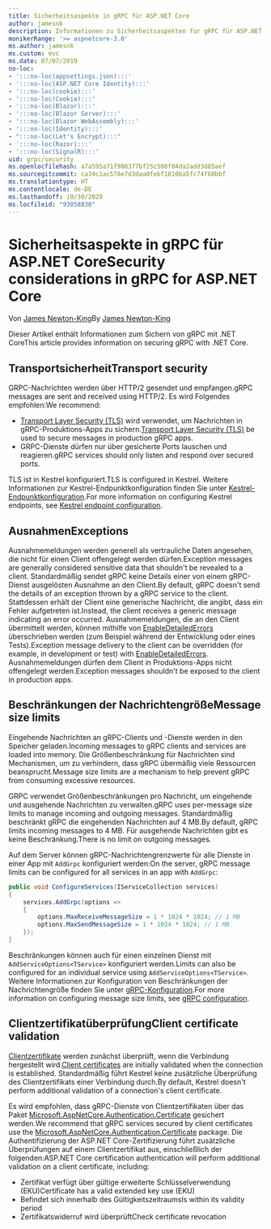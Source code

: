 ```yaml
---
title: Sicherheitsaspekte in gRPC für ASP.NET Core
author: jamesnk
description: Informationen zu Sicherheitsaspekten für gRPC für ASP.NET Core
monikerRange: '>= aspnetcore-3.0'
ms.author: jamesnk
ms.custom: mvc
ms.date: 07/07/2019
no-loc:
- ':::no-loc(appsettings.json):::'
- ':::no-loc(ASP.NET Core Identity):::'
- ':::no-loc(cookie):::'
- ':::no-loc(Cookie):::'
- ':::no-loc(Blazor):::'
- ':::no-loc(Blazor Server):::'
- ':::no-loc(Blazor WebAssembly):::'
- ':::no-loc(Identity):::'
- ":::no-loc(Let's Encrypt):::"
- ':::no-loc(Razor):::'
- ':::no-loc(SignalR):::'
uid: grpc/security
ms.openlocfilehash: a7a595a71f988377bf25c500f04da2add3d85aef
ms.sourcegitcommit: ca34c1ac578e7d3daa0febf1810ba5fc74f60bbf
ms.translationtype: HT
ms.contentlocale: de-DE
ms.lasthandoff: 10/30/2020
ms.locfileid: "93058830"
---
```

# <a name="security-considerations-in-grpc-for-aspnet-core"></a><span data-ttu-id="c2376-103">Sicherheitsaspekte in gRPC für ASP.NET Core</span><span class="sxs-lookup"><span data-stu-id="c2376-103">Security considerations in gRPC for ASP.NET Core</span></span>

<span data-ttu-id="c2376-104">Von [James Newton-King](https://twitter.com/jamesnk)</span><span class="sxs-lookup"><span data-stu-id="c2376-104">By [James Newton-King](https://twitter.com/jamesnk)</span></span>

<span data-ttu-id="c2376-105">Dieser Artikel enthält Informationen zum Sichern von gRPC mit .NET Core</span><span class="sxs-lookup"><span data-stu-id="c2376-105">This article provides information on securing gRPC with .NET Core.</span></span>

## <a name="transport-security"></a><span data-ttu-id="c2376-106">Transportsicherheit</span><span class="sxs-lookup"><span data-stu-id="c2376-106">Transport security</span></span>

<span data-ttu-id="c2376-107">GRPC-Nachrichten werden über HTTP/2 gesendet und empfangen.</span><span class="sxs-lookup"><span data-stu-id="c2376-107">gRPC messages are sent and received using HTTP/2.</span></span> <span data-ttu-id="c2376-108">Es wird Folgendes empfohlen:</span><span class="sxs-lookup"><span data-stu-id="c2376-108">We recommend:</span></span>

* <span data-ttu-id="c2376-109">[Transport Layer Security (TLS)](https://tools.ietf.org/html/rfc5246) wird verwendet, um Nachrichten in gRPC-Produktions-Apps zu sichern.</span><span class="sxs-lookup"><span data-stu-id="c2376-109">[Transport Layer Security (TLS)](https://tools.ietf.org/html/rfc5246) be used to secure messages in production gRPC apps.</span></span>
* <span data-ttu-id="c2376-110">GRPC-Dienste dürfen nur über gesicherte Ports lauschen und reagieren.</span><span class="sxs-lookup"><span data-stu-id="c2376-110">gRPC services should only listen and respond over secured ports.</span></span>

<span data-ttu-id="c2376-111">TLS ist in Kestrel konfiguriert.</span><span class="sxs-lookup"><span data-stu-id="c2376-111">TLS is configured in Kestrel.</span></span> <span data-ttu-id="c2376-112">Weitere Informationen zur Kestrel-Endpunktkonfiguration finden Sie unter [Kestrel-Endpunktkonfiguration](xref:fundamentals/servers/kestrel#endpoint-configuration).</span><span class="sxs-lookup"><span data-stu-id="c2376-112">For more information on configuring Kestrel endpoints, see [Kestrel endpoint configuration](xref:fundamentals/servers/kestrel#endpoint-configuration).</span></span>

## <a name="exceptions"></a><span data-ttu-id="c2376-113">Ausnahmen</span><span class="sxs-lookup"><span data-stu-id="c2376-113">Exceptions</span></span>

<span data-ttu-id="c2376-114">Ausnahmemeldungen werden generell als vertrauliche Daten angesehen, die nicht für einen Client offengelegt werden dürfen.</span><span class="sxs-lookup"><span data-stu-id="c2376-114">Exception messages are generally considered sensitive data that shouldn't be revealed to a client.</span></span> <span data-ttu-id="c2376-115">Standardmäßig sendet gRPC keine Details einer von einem gRPC-Dienst ausgelösten Ausnahme an den Client.</span><span class="sxs-lookup"><span data-stu-id="c2376-115">By default, gRPC doesn't send the details of an exception thrown by a gRPC service to the client.</span></span> <span data-ttu-id="c2376-116">Stattdessen erhält der Client eine generische Nachricht, die angibt, dass ein Fehler aufgetreten ist.</span><span class="sxs-lookup"><span data-stu-id="c2376-116">Instead, the client receives a generic message indicating an error occurred.</span></span> <span data-ttu-id="c2376-117">Ausnahmemeldungen, die an den Client übermittelt werden, können mithilfe von [EnableDetailedErrors](xref:grpc/configuration#configure-services-options) überschrieben werden (zum Beispiel während der Entwicklung oder eines Tests).</span><span class="sxs-lookup"><span data-stu-id="c2376-117">Exception message delivery to the client can be overridden (for example, in development or test) with [EnableDetailedErrors](xref:grpc/configuration#configure-services-options).</span></span> <span data-ttu-id="c2376-118">Ausnahmemeldungen dürfen dem Client in Produktions-Apps nicht offengelegt werden.</span><span class="sxs-lookup"><span data-stu-id="c2376-118">Exception messages shouldn't be exposed to the client in production apps.</span></span>

## <a name="message-size-limits"></a><span data-ttu-id="c2376-119">Beschränkungen der Nachrichtengröße</span><span class="sxs-lookup"><span data-stu-id="c2376-119">Message size limits</span></span>

<span data-ttu-id="c2376-120">Eingehende Nachrichten an gRPC-Clients und -Dienste werden in den Speicher geladen.</span><span class="sxs-lookup"><span data-stu-id="c2376-120">Incoming messages to gRPC clients and services are loaded into memory.</span></span> <span data-ttu-id="c2376-121">Die Größenbeschränkung für Nachrichten sind Mechanismen, um zu verhindern, dass gRPC übermäßig viele Ressourcen beansprucht.</span><span class="sxs-lookup"><span data-stu-id="c2376-121">Message size limits are a mechanism to help prevent gRPC from consuming excessive resources.</span></span>

<span data-ttu-id="c2376-122">GRPC verwendet Größenbeschränkungen pro Nachricht, um eingehende und ausgehende Nachrichten zu verwalten.</span><span class="sxs-lookup"><span data-stu-id="c2376-122">gRPC uses per-message size limits to manage incoming and outgoing messages.</span></span> <span data-ttu-id="c2376-123">Standardmäßig beschränkt gRPC die eingehenden Nachrichten auf 4 MB.</span><span class="sxs-lookup"><span data-stu-id="c2376-123">By default, gRPC limits incoming messages to 4 MB.</span></span> <span data-ttu-id="c2376-124">Für ausgehende Nachrichten gibt es keine Beschränkung.</span><span class="sxs-lookup"><span data-stu-id="c2376-124">There is no limit on outgoing messages.</span></span>

<span data-ttu-id="c2376-125">Auf dem Server können gRPC-Nachrichtengrenzwerte für alle Dienste in einer App mit `AddGrpc` konfiguriert werden:</span><span class="sxs-lookup"><span data-stu-id="c2376-125">On the server, gRPC message limits can be configured for all services in an app with `AddGrpc`:</span></span>

```csharp
public void ConfigureServices(IServiceCollection services)
{
    services.AddGrpc(options =>
    {
        options.MaxReceiveMessageSize = 1 * 1024 * 1024; // 1 MB
        options.MaxSendMessageSize = 1 * 1024 * 1024; // 1 MB
    });
}
```

<span data-ttu-id="c2376-126">Beschränkungen können auch für einen einzelnen Dienst mit `AddServiceOptions<TService>` konfiguriert werden.</span><span class="sxs-lookup"><span data-stu-id="c2376-126">Limits can also be configured for an individual service using `AddServiceOptions<TService>`.</span></span> <span data-ttu-id="c2376-127">Weitere Informationen zur Konfiguration von Beschränkungen der Nachrichtengröße finden Sie unter [gRPC-Konfiguration](xref:grpc/configuration).</span><span class="sxs-lookup"><span data-stu-id="c2376-127">For more information on configuring message size limits, see [gRPC configuration](xref:grpc/configuration).</span></span>

## <a name="client-certificate-validation"></a><span data-ttu-id="c2376-128">Clientzertifikatüberprüfung</span><span class="sxs-lookup"><span data-stu-id="c2376-128">Client certificate validation</span></span>

<span data-ttu-id="c2376-129">[Clientzertifikate](https://tools.ietf.org/html/rfc5246#section-7.4.4) werden zunächst überprüft, wenn die Verbindung hergestellt wird.</span><span class="sxs-lookup"><span data-stu-id="c2376-129">[Client certificates](https://tools.ietf.org/html/rfc5246#section-7.4.4) are initially validated when the connection is established.</span></span> <span data-ttu-id="c2376-130">Standardmäßig führt Kestrel keine zusätzliche Überprüfung des Clientzertifikats einer Verbindung durch.</span><span class="sxs-lookup"><span data-stu-id="c2376-130">By default, Kestrel doesn't perform additional validation of a connection's client certificate.</span></span>

<span data-ttu-id="c2376-131">Es wird empfohlen, dass gRPC-Dienste von Clientzertifikaten über das Paket [Microsoft.AspNetCore.Authentication.Certificate](xref:security/authentication/certauth) gesichert werden.</span><span class="sxs-lookup"><span data-stu-id="c2376-131">We recommend that gRPC services secured by client certificates use the [Microsoft.AspNetCore.Authentication.Certificate](xref:security/authentication/certauth) package.</span></span> <span data-ttu-id="c2376-132">Die Authentifizierung der ASP.NET Core-Zertifizierung führt zusätzliche Überprüfungen auf einem Clientzertifikat aus, einschließlich der folgenden:</span><span class="sxs-lookup"><span data-stu-id="c2376-132">ASP.NET Core certification authentication will perform additional validation on a client certificate, including:</span></span>

* <span data-ttu-id="c2376-133">Zertifikat verfügt über gültige erweiterte Schlüsselverwendung (EKU)</span><span class="sxs-lookup"><span data-stu-id="c2376-133">Certificate has a valid extended key use (EKU)</span></span>
* <span data-ttu-id="c2376-134">Befindet sich innerhalb des Gültigkeitszeitraums</span><span class="sxs-lookup"><span data-stu-id="c2376-134">Is within its validity period</span></span>
* <span data-ttu-id="c2376-135">Zertifikatswiderruf wird überprüft</span><span class="sxs-lookup"><span data-stu-id="c2376-135">Check certificate revocation</span></span>
